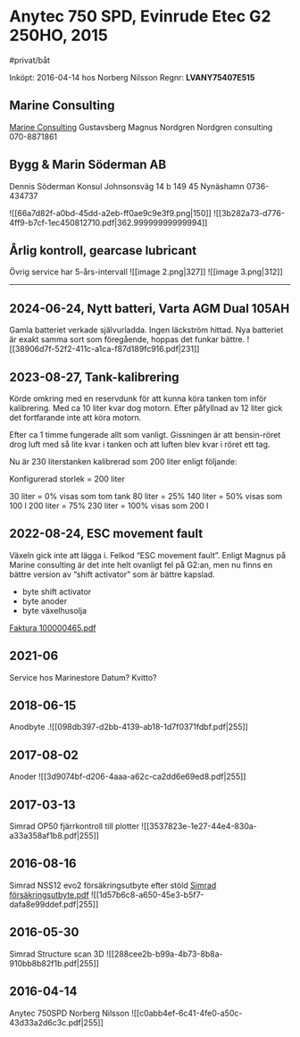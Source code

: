 # Anytec 750 SPD, Evinrude Etec G2 250HO, 2015

#privat/båt

Inköpt: 2016-04-14 hos Norberg Nilsson
Regnr: **LVANY75407E515**

## Marine Consulting
[Marine Consulting](https://marineconsulting.se/)
Gustavsberg
Magnus Nordgren
Nordgren consulting
070-8871861

## Bygg & Marin Söderman AB
Dennis Söderman
Konsul Johnsonsväg 14 b
149 45 Nynäshamn
0736-434737

![[66a7d82f-a0bd-45dd-a2eb-ff0ae9c9e3f9.png|150]]   ![[3b282a73-d776-4ff9-b7cf-1ec450812710.pdf|362.99999999999994]]
## Årlig kontroll, gearcase lubricant
Övrig service har 5-års-intervall
![[image 2.png|327]]
![[image 3.png|312]]



---
## 2024-06-24, Nytt batteri, Varta AGM Dual 105AH
Gamla batteriet verkade självurladda. Ingen läckström hittad.
Nya batteriet är exakt samma sort som föregående, hoppas det funkar bättre.
![[38906d7f-52f2-411c-a1ca-f87d189fc916.pdf|231]]

## 2023-08-27, Tank-kalibrering
Körde omkring med en reservdunk för att kunna köra tanken tom inför kalibrering. Med ca 10 liter kvar dog motorn. Efter påfyllnad av 12 liter gick det fortfarande inte att köra motorn.

Efter ca 1 timme fungerade allt som vanligt. Gissningen är att bensin-röret drog luft med så lite kvar i tanken och att luften blev kvar i röret ett tag.

Nu är 230 literstanken kalibrerad som 200 liter enligt följande:

Konfigurerad storlek = 200 liter

30 liter = 0% visas som tom tank
80 liter = 25%
140 liter = 50% visas som 100 l
200 liter = 75% 
230 liter = 100% visas som 200 l

## 2022-08-24, ESC movement fault
Växeln gick inte att lägga i. Felkod “ESC movement fault”.
Enligt Magnus på Marine consulting är det inte helt ovanligt fel på G2:an, men nu finns en bättre version av “shift activator” som är bättre kapslad.
- byte shift activator
- byte anoder
- byte växelhusolja

[Faktura 100000465.pdf](Anytec%20750%20SPD,%20Evinrude%20Etec%20G2%20250HO,%202015/Faktura%20100000465.pdf)<!-- {"width":255,"preview":"true","embed":"true"} -->

## 2021-06
Service hos Marinestore
Datum?
Kvitto?

## 2018-06-15
Anodbyte
.![[098db397-d2bb-4139-ab18-1d7f0371fdbf.pdf|255]]

## 2017-08-02
Anoder
![[3d9074bf-d206-4aaa-a62c-ca2dd6e69ed8.pdf|255]]

## 2017-03-13
Simrad OP50 fjärrkontroll till plotter
![[3537823e-1e27-44e4-830a-a33a358af1b8.pdf|255]]

## 2016-08-16
Simrad NSS12 evo2 försäkringsutbyte efter stöld
[Simrad försäkringsutbyte.pdf](Anytec%20750%20SPD,%20Evinrude%20Etec%20G2%20250HO,%202015/Simrad%20fo%CC%88rsa%CC%88kringsutbyte.pdf)<!-- {"preview":"true","embed":"true","width":255} -->
![[1d57b6c8-a650-45e3-b5f7-dafa8e99ddef.pdf|255]]

## 2016-05-30
Simrad Structure scan 3D
![[288cee2b-b99a-4b73-8b8a-910bb8b82f1b.pdf|255]]

## 2016-04-14
Anytec 750SPD
Norberg Nilsson
![[c0abb4ef-6c41-4fe0-a50c-43d33a2d6c3c.pdf|255]]